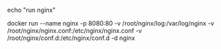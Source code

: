 echo "run nginx"

docker run --name nginx -p 8080:80 -v /root/nginx/log:/var/log/nginx -v /root/nginx/nginx.conf:/etc/nginx/nginx.conf -v /root/nginx/conf.d:/etc/nginx/conf.d -d nginx
